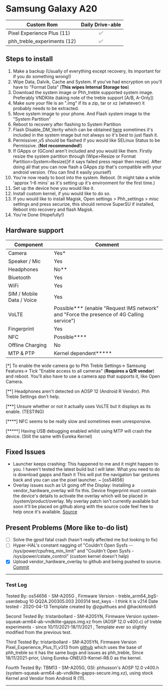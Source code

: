 # Samsung Galaxy A20
|Custom Rom                 |Daily Drive-able|
|---------------------------|:--------------:|
|Pixel Experience Plus (11) |✅              |
|phh_treble_experiments (12)|✅              |

## Steps to install
1. Make a backup (Usually of everything except recovery, its important for if you do something wrong!)
2. Wipe Data, Dalvik, Cache and System. If you've had encryption on you'll have to "Format Data" (**This wipes Internal Storage too**)
3. Download the system image or Phh_treble supported system image. Preferably VNDKlite (taking note of the treble support [A/B, A-Only])
4. Make sure your file is an ".img" if its a zip, tar or xz (whatever) it probably needs to be extracted.
5. Move system image to your phone. And Flash system image to the "System Partition"
6. Reboot to recovery after flashing to System Partition
7. Flash Disable_DM_Verity which can be obtained [here](https://github.com/Zackptg5/Disable_Dm-Verity_ForceEncrypt) sometimes it's included in the system image but not always so it's best to just flash it.
8. Permissiver_v5 should be flashed if you would like SELinux Status to be Permissive. (**Not recommended!**)
9. If GApps or (GCore) aren't included and you would like them. Firstly resize the system partition through (Wipe>Resize or Format Partition>System>Resize)[if it says failed press repair then resize]. After doing all that you can now flash a GApps zip that's compatible with your android version. (You can find it easily yourself) 
10. You're now ready to boot into the system. Reboot. (It might take a while 'approx 1-6 mins' as it's setting up it's environment for the first time.)
11. Set up the device how you would like it.
12. Install custom kernel, if you would like to do so.
13. If you would like to install Magisk, Open settings > Phh_settings > misc settings and press securize, this should remove SuperSU if installed, Reboot into recovery and flash Magisk.
14. You're Done (Hopefully!)

## Hardware support

| Component                 |      Comment                                                                                 |
|---------------------------|----------------------------------------------------------------------------------------------|
| Camera                    | Yes\*                                                                                        |
| Speaker / Mic             | Yes                                                                                          |
| Headphones                | No\*\*                                                                                       |
| Bluetooth                 | Yes                                                                                          | 
| WiFi                      | Yes                                                                                          |
| SIM / Mobile Data / Voice | Yes                                                                                          |
| VoLTE                     | Possible\*\*\* (enable "Request IMS network" and "Force the presence of 4G Calling service") |
| Fingerprint               | Yes                                                                                          |
| NFC                       | Possible\*\*\*\*                                                                             |
| Offline Charging          | No                                                                                           |
| MTP & PTP                 | Kernel dependent\*\*\*\*\*                                                                   |

[\*] To enable the wide camera go to Phh Treble Settings-> Samsung Features-> Tick "Enable access to all cameras" (**Requires a Q/R vendor**) and reboot. You'll also have to use a camera app that supports it, like Open Camera.

[\*\*] Headphones aren't detected on AOSP 12 (Android R Vendor). Phh Treble Settings don't help.

[\*\*\*] Unsure whether or not it actually uses VoLTE but it displays as its enable. (TESTING)

[\*\*\*\*] NFC seems to be really slow and sometimes even unresponsive.

[\*\*\*\*\*] Having USB debugging enabled whilst using MTP will crash the device. (Still the same with Eureka Kernel)

## Fixed Issues
* Launcher keeps crashing: This happened to me and it might happen to you. I haven't tested the latest build but I will later. What you need to do is download gapps and flash it This will put the navigation bar gestures back and you can use the pixel launcher. ~ [os54656]
* Overlay issues such as UI going off the Display: Installing a vendor_hardware_overlay will fix this. Device fingerprint must contain the device's details to activate the overlay which will be placed in /system/product/overlay. My overlay patch isn't currently available but soon it'll be placed on github along with the source code feel free to help once it's available. [Source](https://github.com/tristanbollard/vendor_hardware_overlay)

## Present Problems (More like to-do list)
- [ ] Solve the gpsd fatal crash (hasn't really affected me but looking to fix)
- [ ] Hyper-HAL's constant nagging of "Couldn't Open Sysfs -- /sys/power/cpufreq_min_limit" and "Couldn't Open Sysfs - /sys/power/cstate_control" (custom kernel doesn't help)
- [x] Upload vendor_hardware_overlay to github and being pushed to source. [Commit](https://github.com/phhusson/vendor_hardware_overlay/pull/417)
---

### Test Log
Tested By: os54656 - SM-A205G , Firmware Version - treble_arm64_bgS-userdebug 10 QQ2A.200305.003 200314 test_keys - I think it is v214 Date tested - 2020-04-13 Template created by @zguithues and @hackintosh5

Second Tested By: tristanbollard - SM-A205YN, Firmware Version system-squeak-arm64-ab-vndklite-gapps.img.xz from (AOSP 12.0 v400.c) of treble experiments - since 10/11/2021-18/11/2021 , Template ever so slightly modified from the previous test.

Third Tested By: tristanbollard - SM-A205YN, Firmware Version Pixel_Experience_Plus_11_v313 from [github](https://github.com/ponces/treble_build_pe) which uses the base of phh_treble so it has the same bugs and issues as phh_treble, Since 18/11/2021-prior, Using Eureka-ONEUI3-Kernel-R8.0 as the kernel.

Fourth Tested By: TBM13 - SM-A205G, GSI: phhusson's AOSP 12.0 v400.h (system-squeak-arm64-ab-vndklite-gapps-secure.img.xz), using stock Kernel and Vendor from Android R (11).
***
